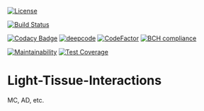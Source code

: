[![License](https://img.shields.io/badge/license-GNU_GPLv3-orange.svg)](https://github.com/VulpesCorsac/Geo/blob/master/LICENSE) 

[![Build Status](https://ci.appveyor.com/api/projects/status/29ba1qdagqtfmbpw?svg=true)](https://ci.appveyor.com/project/VulpesCorsac/light-tissue-interactions/)

[![Codacy Badge](https://app.codacy.com/project/badge/Grade/335b72ee6d004fbda33b84d92fb7b66c)](https://www.codacy.com/gh/VulpesCorsac/Light-Tissue-Interactions/dashboard?utm_source=github.com&amp;utm_medium=referral&amp;utm_content=VulpesCorsac/Light-Tissue-Interactions&amp;utm_campaign=Badge_Grade)
[![deepcode](https://www.deepcode.ai/api/gh/badge?key=eyJhbGciOiJIUzI1NiIsInR5cCI6IkpXVCJ9.eyJwbGF0Zm9ybTEiOiJnaCIsIm93bmVyMSI6IlZ1bHBlc0NvcnNhYyIsInJlcG8xIjoiTGlnaHQtVGlzc3VlLUludGVyYWN0aW9ucyIsImluY2x1ZGVMaW50IjpmYWxzZSwiYXV0aG9ySWQiOjE2MDkxLCJpYXQiOjE2MTkzNzY5NzZ9.Rw_8dq6WMsEgU2_HudmVREkEteOIdgeb-RtSH1mvfak)](https://www.deepcode.ai/app/gh/VulpesCorsac/Light-Tissue-Interactions/_/dashboard?utm_content=gh%2FVulpesCorsac%2FLight-Tissue-Interactions)
[![CodeFactor](https://www.codefactor.io/repository/github/vulpescorsac/light-tissue-interactions/badge)](https://www.codefactor.io/repository/github/vulpescorsac/light-tissue-interactions)
[![BCH compliance](https://bettercodehub.com/edge/badge/VulpesCorsac/Light-Tissue-Interactions?branch=main)](https://bettercodehub.com/)

[![Maintainability](https://api.codeclimate.com/v1/badges/6913369d5e5eeb196ef6/maintainability)](https://codeclimate.com/github/VulpesCorsac/Light-Tissue-Interactions/maintainability)
[![Test Coverage](https://api.codeclimate.com/v1/badges/6913369d5e5eeb196ef6/test_coverage)](https://codeclimate.com/github/VulpesCorsac/Light-Tissue-Interactions/test_coverage)

# Light-Tissue-Interactions
MC, AD, etc.
